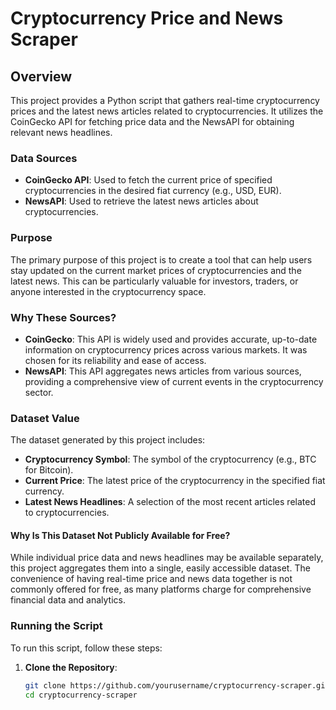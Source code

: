 # Cryptocurrency Price and News Scraper

## Overview

This project provides a Python script that gathers real-time cryptocurrency prices and the latest news articles related to cryptocurrencies. It utilizes the CoinGecko API for fetching price data and the NewsAPI for obtaining relevant news headlines.

### Data Sources
- **CoinGecko API**: Used to fetch the current price of specified cryptocurrencies in the desired fiat currency (e.g., USD, EUR).
- **NewsAPI**: Used to retrieve the latest news articles about cryptocurrencies.

### Purpose
The primary purpose of this project is to create a tool that can help users stay updated on the current market prices of cryptocurrencies and the latest news. This can be particularly valuable for investors, traders, or anyone interested in the cryptocurrency space.

### Why These Sources?
- **CoinGecko**: This API is widely used and provides accurate, up-to-date information on cryptocurrency prices across various markets. It was chosen for its reliability and ease of access.
- **NewsAPI**: This API aggregates news articles from various sources, providing a comprehensive view of current events in the cryptocurrency sector.

### Dataset Value
The dataset generated by this project includes:
- **Cryptocurrency Symbol**: The symbol of the cryptocurrency (e.g., BTC for Bitcoin).
- **Current Price**: The latest price of the cryptocurrency in the specified fiat currency.
- **Latest News Headlines**: A selection of the most recent articles related to cryptocurrencies.

#### Why Is This Dataset Not Publicly Available for Free?
While individual price data and news headlines may be available separately, this project aggregates them into a single, easily accessible dataset. The convenience of having real-time price and news data together is not commonly offered for free, as many platforms charge for comprehensive financial data and analytics.

### Running the Script
To run this script, follow these steps:

1. **Clone the Repository**:
   ```bash
   git clone https://github.com/yourusername/cryptocurrency-scraper.git
   cd cryptocurrency-scraper
